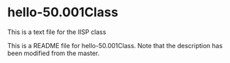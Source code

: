 # hello-50.001Class
This is a text file for the IISP class


This is a README file for hello-50.001Class. Note that the description has been modified from the master.
